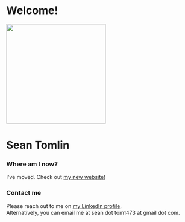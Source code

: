 # Welcome!

<img src="wsufebshoot.jpg" height="264">

# Sean Tomlin

### Where am I now?

I've moved. Check out [my new website!](https://www.seanmtomlin.com/)


### Contact me

Please reach out to me on [my LinkedIn profile](https://www.linkedin.com/in/seantomlinstat/).  
Alternatively, you can email me at sean dot tom1473 at gmail dot com. 
